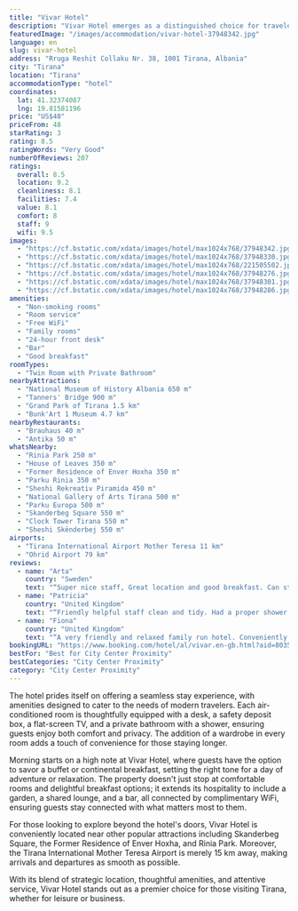 ```yaml
---
title: "Vivar Hotel"
description: "Vivar Hotel emerges as a distinguished choice for travelers seeking comfort and convenience in the heart of Tirana."
featuredImage: "/images/accommodation/vivar-hotel-37948342.jpg"
language: en
slug: vivar-hotel
address: "Rruga Reshit Collaku Nr. 38, 1001 Tirana, Albania"
city: "Tirana"
location: "Tirana"
accommodationType: "hotel"
coordinates:
  lat: 41.32374087
  lng: 19.81581196
price: "US$48"
priceFrom: 48
starRating: 3
rating: 8.5
ratingWords: "Very Good"
numberOfReviews: 207
ratings:
  overall: 8.5
  location: 9.2
  cleanliness: 8.1
  facilities: 7.4
  value: 8.1
  comfort: 8
  staff: 9
  wifi: 9.5
images:
  - "https://cf.bstatic.com/xdata/images/hotel/max1024x768/37948342.jpg?k=cb027c7c2b97db2f973770588dce1d6fec074555150d55ac37b3073e40ac2f12&o=&hp=1"
  - "https://cf.bstatic.com/xdata/images/hotel/max1024x768/37948330.jpg?k=e5df6ebd95fb96c9061a53f7fce0e79c92f28a651860a7f82c8e9b9930fe3437&o=&hp=1"
  - "https://cf.bstatic.com/xdata/images/hotel/max1024x768/221505502.jpg?k=473bfca34264f8ef50507342f154dc27bce58928f7ef8f928bef103b933983e8&o=&hp=1"
  - "https://cf.bstatic.com/xdata/images/hotel/max1024x768/37948276.jpg?k=592befb7f20f0c02d09ac9fdf676b1c33be7a38456b6cbe4bc35ec501f86536b&o=&hp=1"
  - "https://cf.bstatic.com/xdata/images/hotel/max1024x768/37948301.jpg?k=306a7529d3cb922ee6921c6dde979c459a8df283f912e7e51e2a6789f84f5b6d&o=&hp=1"
  - "https://cf.bstatic.com/xdata/images/hotel/max1024x768/37948286.jpg?k=ceee0b3638ba7444442674f1f29b21ae719fd32708f40da109ce7ef670da8d32&o=&hp=1"
amenities:
  - "Non-smoking rooms"
  - "Room service"
  - "Free WiFi"
  - "Family rooms"
  - "24-hour front desk"
  - "Bar"
  - "Good breakfast"
roomTypes:
  - "Twin Room with Private Bathroom"
nearbyAttractions:
  - "National Museum of History Albania 650 m"
  - "Tanners' Bridge 900 m"
  - "Grand Park of Tirana 1.5 km"
  - "Bunk'Art 1 Museum 4.7 km"
nearbyRestaurants:
  - "Brauhaus 40 m"
  - "Antika 50 m"
whatsNearby:
  - "Rinia Park 250 m"
  - "House of Leaves 350 m"
  - "Former Residence of Enver Hoxha 350 m"
  - "Parku Rinia 350 m"
  - "Sheshi Rekreativ Piramida 450 m"
  - "National Gallery of Arts Tirana 500 m"
  - "Parku Europa 500 m"
  - "Skanderbeg Square 550 m"
  - "Clock Tower Tirana 550 m"
  - "Sheshi Skënderbej 550 m"
airports:
  - "Tirana International Airport Mother Teresa 11 km"
  - "Ohrid Airport 79 km"
reviews:
  - name: "Arta"
    country: "Sweden"
    text: "“Super nice staff, Great location and good breakfast. Can strongly recommend”"
  - name: "Patricia"
    country: "United Kingdom"
    text: "“Friendly helpful staff clean and tidy. Had a proper shower area”"
  - name: "Fiona"
    country: "United Kingdom"
    text: "“A very friendly and relaxed family run hotel. Conveniently located in the centre of the city but in a quiet side street. Clean and comfortable with a good breakfast and excellent coffee.”"
bookingURL: "https://www.booking.com/hotel/al/vivar.en-gb.html?aid=8035640"
bestFor: "Best for City Center Proximity"
bestCategories: "City Center Proximity"
category: "City Center Proximity"
---
```


The hotel prides itself on offering a seamless stay experience, with amenities designed to cater to the needs of modern travelers. Each air-conditioned room is thoughtfully equipped with a desk, a safety deposit box, a flat-screen TV, and a private bathroom with a shower, ensuring guests enjoy both comfort and privacy. The addition of a wardrobe in every room adds a touch of convenience for those staying longer.

Morning starts on a high note at Vivar Hotel, where guests have the option to savor a buffet or continental breakfast, setting the right tone for a day of adventure or relaxation. The property doesn't just stop at comfortable rooms and delightful breakfast options; it extends its hospitality to include a garden, a shared lounge, and a bar, all connected by complimentary WiFi, ensuring guests stay connected with what matters most to them.

For those looking to explore beyond the hotel's doors, Vivar Hotel is conveniently located near other popular attractions including Skanderbeg Square, the Former Residence of Enver Hoxha, and Rinia Park. Moreover, the Tirana International Mother Teresa Airport is merely 15 km away, making arrivals and departures as smooth as possible.

With its blend of strategic location, thoughtful amenities, and attentive service, Vivar Hotel stands out as a premier choice for those visiting Tirana, whether for leisure or business.